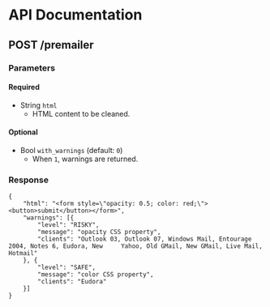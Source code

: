 # API Documentation

## POST /premailer

### Parameters

#### Required

- String `html`
  - HTML content to be cleaned.

#### Optional

- Bool `with_warnings` (default: `0`)
  - When `1`, warnings are returned.

### Response

    {
        "html": "<form style=\"opacity: 0.5; color: red;\"><button>submit</button></form>",
        "warnings": [{
            "level": "RISKY",
            "message": "opacity CSS property",
            "clients": "Outlook 03, Outlook 07, Windows Mail, Entourage 2004, Notes 6, Eudora, New     Yahoo, Old GMail, New GMail, Live Mail, Hotmail"
        }, {
            "level": "SAFE",
            "message": "color CSS property",
            "clients": "Eudora"
        }]
    }